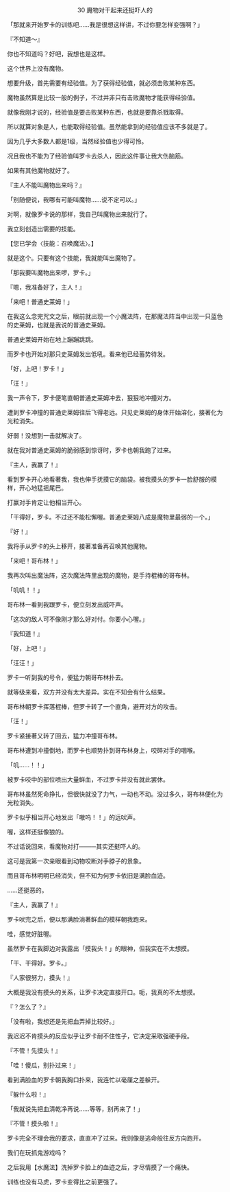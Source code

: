 <p align="center">30 魔物对干起来还挺吓人的</p>

「那就来开始罗卡的训练吧……我是很想这样讲，不过你要怎样变强啊？」

『不知道～』

你也不知道吗？好吧，我想也是这样。

这个世界上没有魔物。

想要升级，首先需要有经验值。为了获得经验值，就必须击败某种东西。

魔物虽然算是比较一般的例子，不过并非只有击败魔物才能获得经验值。

就像我刚才说的，经验值是要击败某种东西，也就是要靠杀戮取得。

所以就算对象是人，也能取得经验值。虽然能拿到的经验值应该不多就是了。

因为几乎大多数人都是1级，当然经验值也少得可怜。

况且我也不能为了经验值叫罗卡去杀人，因此这件事让我大伤脑筋。

如果有其他魔物就好了。

『主人不能叫魔物出来吗？』

「别随便说，我哪有可能叫魔物……说不定可以。」

对啊，就像罗卡说的那样，我自己叫魔物出来就行了。

我立刻创造出需要的技能。

【您已学会〈技能：召唤魔法〉。】

就是这个。只要有这个技能，我就能叫出魔物了。

「那我要叫魔物出来啰，罗卡。」

『嗯，我准备好了，主人！』

「来吧！普通史莱姆！」

在我这么念完咒文之后，眼前就出现一个小魔法阵，在那魔法阵当中出现一只蓝色的史莱姆，也就是我说的普通史莱姆。

普通史莱姆开始在地上蹦蹦跳跳。

而罗卡也开始对那只史莱姆发出低吼。看来他已经蓄势待发。

「好，上吧！罗卡！」

「汪！」

我一声令下，罗卡便笔直朝普通史莱姆冲去，狠狠地冲撞对方。

遭到罗卡冲撞的普通史莱姆往后飞得老远。只见史莱姆的身体开始溶化，接著化为光粒消失。

好弱！没想到一击就解决了。

就在我对普通史莱姆的脆弱感到惊讶时，罗卡也朝我跑了过来。

『主人，我赢了！』

看到罗卡开心地看著我，我也伸手抚摸它的脑袋。被我摸头的罗卡一脸舒服的模样，开心地猛摇尾巴。

打赢对手肯定让他相当开心。

「干得好，罗卡。不过还不能松懈喔。普通史莱姆八成是魔物里最弱的一个。」

『好！』

我将手从罗卡的头上移开，接著准备再召唤其他魔物。

「来吧！哥布林！」

我再次叫出魔法阵，这次魔法阵里出现的魔物，是手持棍棒的哥布林。

「叽叽！！」

哥布林一看到我跟罗卡，便立刻发出威吓声。

「这次的敌人可不像刚才那么好对付。你要小心喔。」

『我知道！』

「好，上吧！」

「汪汪！」

罗卡一听到我的号令，便猛力朝哥布林扑去。

就等级来看，双方并没有太大差异。实在不知会有什么结果。

哥布林朝罗卡挥落棍棒，但罗卡转了一个直角，避开对方的攻击。

「汪！」

罗卡紧接著又转了回去，猛力冲撞哥布林。

哥布林遭到冲撞倒地，而罗卡也顺势扑到哥布林身上，咬碎对手的咽喉。

「叽……！！」

被罗卡咬中的部位喷出大量鲜血，不过罗卡并没有就此罢休。

哥布林虽然死命挣扎，但很快就没了力气，一动也不动。没过多久，哥布林便化为光粒消失。

罗卡似乎相当开心地发出「嗷呜！！」的远吠声。

喔，这样还挺像狼的。

不过话说回来，看魔物对打────其实还挺吓人的。

这可是我第一次亲眼看到动物咬断对手脖子的景象。

而且哥布林明明已经消失，但不知为何罗卡依旧是满脸血迹。

……还挺恶的。

『主人，我赢了！』

罗卡吠完之后，便以那满脸淌著鲜血的模样朝我跑来。

哇，感觉好脏喔。

虽然罗卡在我脚边对我露出「摸我头！」的眼神，但我实在不太想摸。

「干、干得好。罗卡。」

『人家很努力，摸头！』

大概是我没有摸头的关系，让罗卡决定直接开口。呃，我真的不太想摸。

『？怎么了？』

「没有啦，我想还是先把血弄掉比较好。」

我迟迟不肯摸头的反应似乎让罗卡耐不住性子，它决定采取强硬手段。

『不管！先摸头！』

「哇！傻瓜，别扑过来！」

看到满脸血的罗卡朝我胸口扑来，我连忙以毫厘之差躲开。

『躲什么啦！』

「我就说先把血清乾净再说……等等，别再来了！」

『不管！摸头啦！』

罗卡完全不理会我的要求，直直冲了过来。我则像是逃命般往反方向跑开。

我们在玩抓鬼游戏吗？

之后我用【水魔法】洗掉罗卡脸上的血迹之后，才尽情摸了一个痛快。

训练也没有马虎，罗卡变得比之前更强了。

